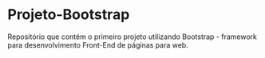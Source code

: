 # Projeto-Bootstrap
Repositório que contém o primeiro projeto utilizando Bootstrap - framework para desenvolvimento Front-End de páginas para web.
